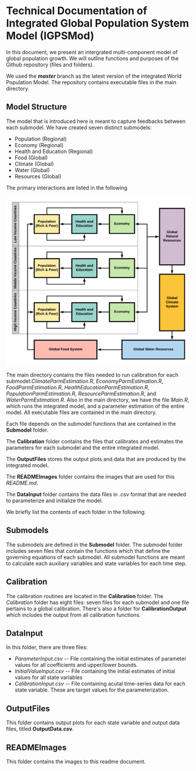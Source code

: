 # Technical Documentation of Integrated Global Population System Model (IGPSMod)

In this document, we present an intergrated multi-component model of global population growth.  We will outline functions and purposes of the Github repository (files and folders).

We used the ***master*** branch as the latest version of the integrated World Population Model.  The repository contains executable files in the main directory.   

## Model Structure

The model that is introduced here is meant to capture feedbacks between each submodel.  We have created seven distinct submodels: 

* Population (Regional)
* Economy (Regional)
* Health and Education (Regional)
* Food (Global)
* Climate (Global)
* Water (Global)
* Resources (Global)

The primary interactions are listed in the following

![Main Framework](https://github.com/scarygary89/WorldPopulationModel/blob/master/READMEImages/Framework.png)

The main directory contains the files needed to run calibration for each submodel:*ClimateParmEstimation.R*, *EconomyParmEstimation.R*, *FoodParmEstimation.R*, *HealthEducationParmEstimation.R*, *PopulationParmEstimation.R*, *ResourceParmEstimation.R*, and *WaterParmEstimation.R*.  Also in the main directory, we have the file *Main.R*, which runs the integrated model, and a parameter estimation of the entire model.  All executable files are contained in the main directory.

Each file depends on the submodel functions that are contained in the **Submodel** folder.  

The **Calibration** folder contains the files that calibrates and estimates the parameters for each submodel and the entire integrated model.

The **OutputFiles** stores the output plots and data that are produced by the integrated model.

The **READMEImages** folder contains the images that are used for this *README.md*.

The **DataInput** folder contains the data files in .csv format that are needed to parameterize and initialize the model.   

We briefly list the contents of each folder in the following.

## Submodels
The submodels are defined in the **Submodel** folder.  The submodel folder includes seven files that contain the functions which that define the governing equations of each submodel.  All submodel functions are meant to calculate each auxiliary variables and state variables for each time step.

## Calibration
The calibration routines are located in the **Calibration** folder.  The *Calibration* folder has eight files: seven files for each submodel and one file pertains to a global calibration.  There's also a folder for **CalibrationOutput** which includes the output from all calibration functions.    

## DataInput
In this folder, there are three files: 
* *ParameterInput.csv* -- File containing the initial estimates of parameter values for all coefficients and upper/lower bounds. 
* *InitialValueInput.csv* -- File containing the initial estimates of initial values for all state variables
* *CalibrationInput.csv* -- File containing acutal time-series data for each state variable.  These are target values for the parameterization.


## OutputFiles
This folder contains output plots for each state variable and output data files, titled **OutputData.csv**.

## READMEImages
This folder contains the images to this readme document.